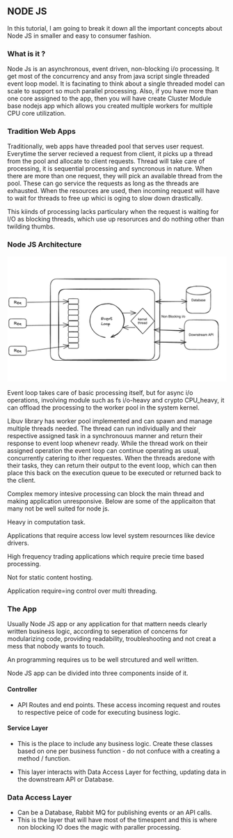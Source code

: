 ## NODE JS

In this tutorial, I am going to break it down all the important concepts about Node JS in smaller and easy to consumer fashion.


### What is it ?

Node Js is an asynchronous, event driven, non-blocking i/o processing. It get most of the concurrency and ansy from java script single threaded event loop model. It is facinating to think about a single threaded model can scale to support so much parallel processing. Also, if you have more than one core assigned to the app, then you will have create Cluster Module base nodejs app which allows you created multiple workers for multiple CPU core utilization.

### Tradition Web Apps

Traditionally, web apps have threaded pool that serves user request. Everytime the server recieved a request from client, it picks up a thread from the pool and allocate to client requests. Thread will take care of processing, it is sequential processing and syncronous in nature. When there are more than one request, they will pick an available thread from the pool. These can go service the requests as long as the threads are exhausted.  When the resources are used, then incoming request will have to wait for threads to free up whici is oging to slow down drastically. 


This kiinds of processing lacks particulary when the request is waiting for I/O as blocking threads, which use up resorurces and do nothing other than twilding thumbs. 

### Node JS Architecture 

![Alt text](image.png)

Event loop takes care of basic processing itself, but for async i/o operations, involving module such as fs i/o-heavy and crypto CPU_heavy, it can offload the processing to the worker pool in the system kernel.

Libuv library has worker pool implemented and can spawn and manage multiple threads needed. The thread can run individually and their respective assigned task in a synchronouus manner and return their response to event loop whenevr ready. While the thread work on their assigned operation the event loop can continue operating as usual, concurrently catering to ither requestes. When the threads aredone with their tasks, they can return their output to the event loop, which can then place this back on the execution queue to be executed or returned back to the client.

Complex memory intesive processing can block the main thread and making application unresponsive.
Below are some of the applicaiton that many not be well suited for node js.

Heavy in computation task.

Applications that require access low level system resournces like device drivers.

High frequency trading applications which require precie time based processing.

Not for static content hosting.

Application require=ing control over multi threading.

### The App

Usually Node JS app or any application for that mattern needs clearly written business logic, according to seperation of concerns for modularizing code, providing readability, troubleshooting and not creat a mess that nobody wants to touch.

An programming requires us to be well strcutured and well written.

Node JS app can be divided into three components inside of it.

#### Controller
- API Routes and end points. These access incoming request and routes to respective peice of code for executing business logic.

#### Service Layer
- This is the place to include any business logic. Create these classes based on one per business function - do not confuce with a creating a method / function. 

- This layer interacts with Data Access Layer for fecthing, updating data in the downstream API or Database.


### Data Access Layer

- Can be a Database, Rabbit MQ for publishing events or an API calls.
- This is the layer that will have most of the timespent and this is where non blocking IO does the magic with paraller processing.



